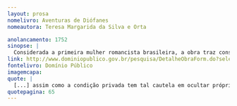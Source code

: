 ```yaml
---
layout: prosa
nomelivro: Aventuras de Diófanes
nomeautora: Teresa Margarida da Silva e Orta

anolancamento: 1752
sinopse: |
  Considerada a primeira mulher romancista brasileira, a obra traz consigo o desmascaramento de uma sociedade preconceituosa e conservadora numa época presenciada pela repressão dos direitos femininos à liberdade de expressão. Com o pseudônimo, Teresa Margarida da Silva e Orta descreve sua obra com seu conhecimento da Antiguidade Clássica e nos transporta para angústias, sofrimentos, batalhas e força de uma história belamente trabalhada e resistênte a todas as barreiras enfrentadas para sua publicação na época. 
link: http://www.dominiopublico.gov.br/pesquisa/DetalheObraForm.do?select_action=&co_obra=2067
fontelivro: Domínio Público
imagemcapa: 
quote: |
  [...] assim como a condição privada tem tal cautela em ocultar próprios defeitos, que ordinariamente só a morte os descobre, e pela mesma razão resplandecem os talentos dos que procuram dever à indústria o ocultar a própria ignorância, e sentimentos, enquanto não alcançam os lugares, a que aspiram; mas como a autoridade põe em prova toda a capacidade dos sujeitos,<br>esta é a que descobre a maliciosa cautela, que os inculcou, porque os grandes postos, e lugares multiplicam, os objetos do merecimento, ou do escândalo; este só<br>o tempo conduz à presença dos soberanos, porque as perniciosas políticas não dão todo o lugar é verdade.
quotepagina: 65
---
```

